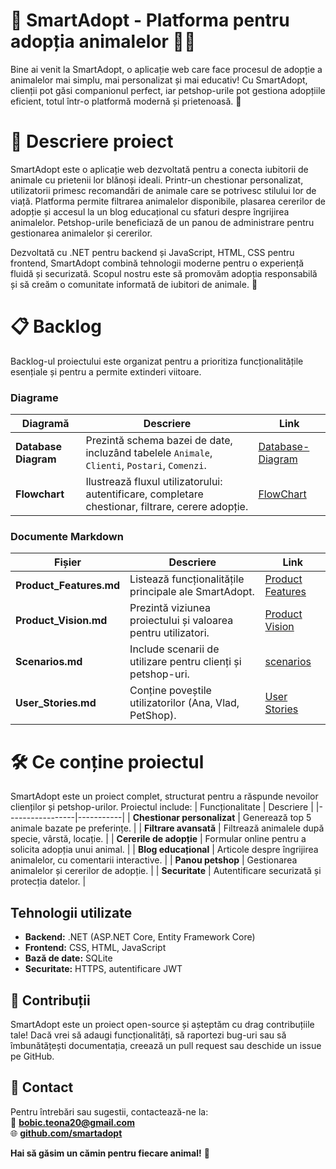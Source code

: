 # 🐾 SmartAdopt - Platforma pentru adopția animalelor 🐶🐱
Bine ai venit la SmartAdopt, o aplicație web care face procesul de adopție a animalelor mai simplu, mai personalizat și mai educativ! Cu SmartAdopt, clienții pot găsi companionul perfect, iar petshop-urile pot gestiona adopțiile eficient, totul într-o platformă modernă și prietenoasă. 🚀

# 📖 Descriere proiect
SmartAdopt este o aplicație web dezvoltată pentru a conecta iubitorii de animale cu prietenii lor blănoși ideali. Printr-un chestionar personalizat, utilizatorii primesc recomandări de animale care se potrivesc stilului lor de viață. Platforma permite filtrarea animalelor disponibile, plasarea cererilor de adopție și accesul la un blog educațional cu sfaturi despre îngrijirea animalelor. Petshop-urile beneficiază de un panou de administrare pentru gestionarea animalelor și cererilor.

Dezvoltată cu .NET pentru backend și JavaScript, HTML, CSS pentru frontend, SmartAdopt combină tehnologii moderne pentru o experiență fluidă și securizată. Scopul nostru este să promovăm adopția responsabilă și să creăm o comunitate informată de iubitori de animale. 🐾

# 📋 Backlog
Backlog-ul proiectului este organizat pentru a prioritiza funcționalitățile esențiale și pentru a permite extinderi viitoare.
### Diagrame
| Diagramă | Descriere | Link |
|----------|-----------|------|
| **Database Diagram** | Prezintă schema bazei de date, incluzând tabelele `Animale`, `Clienti`, `Postari`, `Comenzi`. | [Database-Diagram](./Backlog/Database-Diagram.jpg) |
| **Flowchart** | Ilustrează fluxul utilizatorului: autentificare, completare chestionar, filtrare, cerere adopție. | [FlowChart](./Backlog/FlowChart.jpg) |

### Documente Markdown
| Fișier | Descriere | Link |
|----------|-----------|------|
| **Product_Features.md** | Listează funcționalitățile principale ale SmartAdopt. | [Product Features](./Backlog/Product_Features.md) |
| **Product_Vision.md** | Prezintă viziunea proiectului și valoarea pentru utilizatori. | [Product Vision](./Backlog/Product_Vision.md) |
| **Scenarios.md** | Include scenarii de utilizare pentru clienți și petshop-uri. | [scenarios](./Backlog/Scenarios.md) |
| **User_Stories.md** | Conține poveștile utilizatorilor (Ana, Vlad, PetShop). | [User Stories](./Backlog/User_Stories.md) |

# 🛠 Ce conține proiectul
SmartAdopt este un proiect complet, structurat pentru a răspunde nevoilor clienților și petshop-urilor. Proiectul include:
| Funcționalitate | Descriere |
|-----------------|-----------|
| **Chestionar personalizat** | Generează top 5 animale bazate pe preferințe. |
| **Filtrare avansată** | Filtrează animalele după specie, vârstă, locație. |
| **Cererile de adopție** | Formular online pentru a solicita adopția unui animal. |
| **Blog educațional** | Articole despre îngrijirea animalelor, cu comentarii interactive. |
| **Panou petshop** | Gestionarea animalelor și cererilor de adopție. |
| **Securitate** | Autentificare securizată și protecția datelor. |

## Tehnologii utilizate
- **Backend:** .NET (ASP.NET Core, Entity Framework Core)
- **Frontend:** CSS, HTML, JavaScript
- **Bază de date:** SQLite 
- **Securitate:** HTTPS, autentificare JWT

## 🌟 Contribuții
SmartAdopt este un proiect open-source și așteptăm cu drag contribuțiile tale! Dacă vrei să adaugi funcționalități, să raportezi bug-uri sau să îmbunătățești documentația, creează un pull request sau deschide un issue pe GitHub.

## 📧 Contact
Pentru întrebări sau sugestii, contactează-ne la:  
📩 **bobic.teona20@gmail.com**  
🌐 **[github.com/smartadopt](https://github.com/TeonaB/SmartAdopt/tree/main)**

**Hai să găsim un cămin pentru fiecare animal!** 🐾
